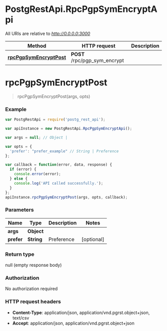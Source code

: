 # PostgRestApi.RpcPgpSymEncryptApi

All URIs are relative to *http://0.0.0.0:3000*

Method | HTTP request | Description
------------- | ------------- | -------------
[**rpcPgpSymEncryptPost**](RpcPgpSymEncryptApi.md#rpcPgpSymEncryptPost) | **POST** /rpc/pgp_sym_encrypt | 


<a name="rpcPgpSymEncryptPost"></a>
# **rpcPgpSymEncryptPost**
> rpcPgpSymEncryptPost(args, opts)



### Example
```javascript
var PostgRestApi = require('postg_rest_api');

var apiInstance = new PostgRestApi.RpcPgpSymEncryptApi();

var args = null; // Object | 

var opts = { 
  'prefer': "prefer_example" // String | Preference
};

var callback = function(error, data, response) {
  if (error) {
    console.error(error);
  } else {
    console.log('API called successfully.');
  }
};
apiInstance.rpcPgpSymEncryptPost(args, opts, callback);
```

### Parameters

Name | Type | Description  | Notes
------------- | ------------- | ------------- | -------------
 **args** | **Object**|  | 
 **prefer** | **String**| Preference | [optional] 

### Return type

null (empty response body)

### Authorization

No authorization required

### HTTP request headers

 - **Content-Type**: application/json, application/vnd.pgrst.object+json, text/csv
 - **Accept**: application/json, application/vnd.pgrst.object+json


